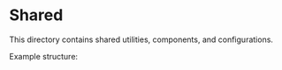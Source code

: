 # Shared

This directory contains shared utilities, components, and configurations.

Example structure: 